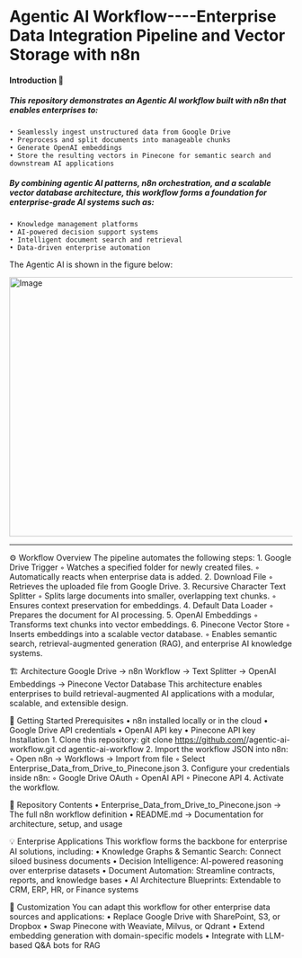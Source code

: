 # Agentic AI Workflow----Enterprise Data Integration Pipeline and Vector Storage with n8n

#### Introduction 📌
##### This repository demonstrates an Agentic AI workflow built with n8n that enables enterprises to:
    • Seamlessly ingest unstructured data from Google Drive
    • Preprocess and split documents into manageable chunks
    • Generate OpenAI embeddings
    • Store the resulting vectors in Pinecone for semantic search and downstream AI applications
    
##### By combining agentic AI patterns, n8n orchestration, and a scalable vector database architecture, this workflow forms a foundation for enterprise-grade AI systems such as:
    • Knowledge management platforms
    • AI-powered decision support systems
    • Intelligent document search and retrieval
    • Data-driven enterprise automation

The Agentic AI is shown in the figure below:

<img width="982" height="462" alt="Image" src="https://github.com/user-attachments/assets/71e76da7-1cbb-47ce-9834-6d24e2301eb0" />

---

⚙️ Workflow Overview
The pipeline automates the following steps:
    1. Google Drive Trigger
        ◦ Watches a specified folder for newly created files.
        ◦ Automatically reacts when enterprise data is added.
    2. Download File
        ◦ Retrieves the uploaded file from Google Drive.
    3. Recursive Character Text Splitter
        ◦ Splits large documents into smaller, overlapping text chunks.
        ◦ Ensures context preservation for embeddings.
    4. Default Data Loader
        ◦ Prepares the document for AI processing.
    5. OpenAI Embeddings
        ◦ Transforms text chunks into vector embeddings.
    6. Pinecone Vector Store
        ◦ Inserts embeddings into a scalable vector database.
        ◦ Enables semantic search, retrieval-augmented generation (RAG), and enterprise AI knowledge systems.

🏗️ Architecture
Google Drive → n8n Workflow → Text Splitter → OpenAI Embeddings → Pinecone Vector Database
This architecture enables enterprises to build retrieval-augmented AI applications with a modular, scalable, and extensible design.

🚀 Getting Started
Prerequisites
    • n8n installed locally or in the cloud
    • Google Drive API credentials
    • OpenAI API key
    • Pinecone API key
Installation
    1. Clone this repository:
       git clone https://github.com/<your-username>/agentic-ai-workflow.git
       cd agentic-ai-workflow
    2. Import the workflow JSON into n8n:
        ◦ Open n8n → Workflows → Import from file
        ◦ Select Enterprise_Data_from_Drive_to_Pinecone.json
    3. Configure your credentials inside n8n:
        ◦ Google Drive OAuth
        ◦ OpenAI API
        ◦ Pinecone API
    4. Activate the workflow.

📂 Repository Contents
    • Enterprise_Data_from_Drive_to_Pinecone.json → The full n8n workflow definition
    • README.md → Documentation for architecture, setup, and usage

💡 Enterprise Applications
This workflow forms the backbone for enterprise AI solutions, including:
    • Knowledge Graphs & Semantic Search: Connect siloed business documents
    • Decision Intelligence: AI-powered reasoning over enterprise datasets
    • Document Automation: Streamline contracts, reports, and knowledge bases
    • AI Architecture Blueprints: Extendable to CRM, ERP, HR, or Finance systems

🧩 Customization
You can adapt this workflow for other enterprise data sources and applications:
    • Replace Google Drive with SharePoint, S3, or Dropbox
    • Swap Pinecone with Weaviate, Milvus, or Qdrant
    • Extend embedding generation with domain-specific models
    • Integrate with LLM-based Q&A bots for RAG


